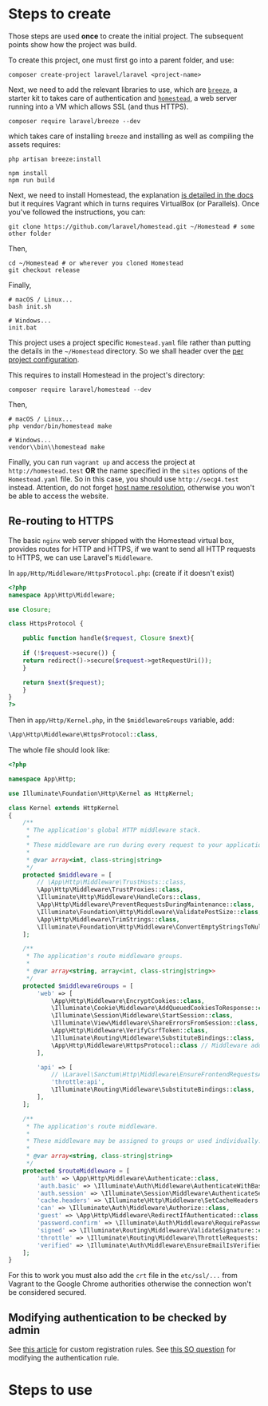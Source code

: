# Steps to create

Those steps are used **once** to create the initial project. The subsequent
points show how the project was build.

To create this project, one must first go into a parent folder, and use: 

``` shell
composer create-project laravel/laravel <project-name>
```

Next, we need to add the relevant libraries to use, which are
[`breeze`](https://laravel.com/docs/9.x/starter-kits), a starter kit to takes
care of authentication and
[`homestead`](https://laravel.com/docs/9.x/homestead), a web server running into
a VM which allows SSL (and thus HTTPS).

``` shell
composer require laravel/breeze --dev
```
which takes care of installing `breeze` and installing as well as compiling the
assets requires: 

``` shell
php artisan breeze:install
 
npm install
npm run build
```

Next, we need to install Homestead, the explanation [is detailed in the
docs](https://laravel.com/docs/9.x/homestead#installation-and-setup) but it
requires Vagrant which in turns requires VirtualBox (or Parallels). Once you've
followed the instructions, you can:
```shell
git clone https://github.com/laravel/homestead.git ~/Homestead # some other folder
```
Then,
```shell
cd ~/Homestead # or wherever you cloned Homestead
git checkout release
```
Finally,
```shell
# macOS / Linux...
bash init.sh
 
# Windows...
init.bat
```
This project uses a project specific `Homestead.yaml` file rather than putting
the details in the `~/Homestead` directory. So we shall header over the 
[per project
configuration](https://laravel.com/docs/9.x/homestead#per-project-installation). 

This requires to install Homestead in the project's directory:

```shell
composer require laravel/homestead --dev
```
Then,

``` shell
# macOS / Linux...
php vendor/bin/homestead make
 
# Windows...
vendor\\bin\\homestead make
```
Finally, you can run `vagrant up` and access the project at
`http://homestead.test` **OR** the name specified in the `sites` options of the
`Homestead.yaml` file. So in this case, you should use `http://secg4.test`
instead. Attention, do not forget [host name
resolution](https://laravel.com/docs/9.x/homestead#hostname-resolution),
otherwise you won't be able to access the website.

## Re-routing to HTTPS

The basic `nginx` web server shipped with the Homestead virtual box, provides
routes for HTTP and HTTPS, if we want to send all HTTP requests to HTTPS, we can
use Laravel's `Middleware`.

In `app/Http/Middleware/HttpsProtocol.php`: (create if it doesn't exist)

``` php
<?php
namespace App\Http\Middleware;

use Closure;

class HttpsProtocol {

    public function handle($request, Closure $next){
	
	if (!$request->secure()) {
	return redirect()->secure($request->getRequestUri());
	}

	return $next($request); 
	}
}
?>
```
Then in `app/Http/Kernel.php`, in the `$middlewareGroups` variable, add:

``` php
\App\Http\Middleware\HttpsProtocol::class,
```
The whole file should look like:

``` php
<?php

namespace App\Http;

use Illuminate\Foundation\Http\Kernel as HttpKernel;

class Kernel extends HttpKernel
{
    /**
     * The application's global HTTP middleware stack.
     *
     * These middleware are run during every request to your application.
     *
     * @var array<int, class-string|string>
     */
    protected $middleware = [
        // \App\Http\Middleware\TrustHosts::class,
        \App\Http\Middleware\TrustProxies::class,
        \Illuminate\Http\Middleware\HandleCors::class,
        \App\Http\Middleware\PreventRequestsDuringMaintenance::class,
        \Illuminate\Foundation\Http\Middleware\ValidatePostSize::class,
        \App\Http\Middleware\TrimStrings::class,
        \Illuminate\Foundation\Http\Middleware\ConvertEmptyStringsToNull::class,
    ];

    /**
     * The application's route middleware groups.
     *
     * @var array<string, array<int, class-string|string>>
     */
    protected $middlewareGroups = [
        'web' => [
            \App\Http\Middleware\EncryptCookies::class,
            \Illuminate\Cookie\Middleware\AddQueuedCookiesToResponse::class,
            \Illuminate\Session\Middleware\StartSession::class,
            \Illuminate\View\Middleware\ShareErrorsFromSession::class,
            \App\Http\Middleware\VerifyCsrfToken::class,
            \Illuminate\Routing\Middleware\SubstituteBindings::class,
            \App\Http\Middleware\HttpsProtocol::class // Middleware added here
        ],

        'api' => [
            // \Laravel\Sanctum\Http\Middleware\EnsureFrontendRequestsAreStateful::class,
            'throttle:api',
            \Illuminate\Routing\Middleware\SubstituteBindings::class,
        ],
    ];

    /**
     * The application's route middleware.
     *
     * These middleware may be assigned to groups or used individually.
     *
     * @var array<string, class-string|string>
     */
    protected $routeMiddleware = [
        'auth' => \App\Http\Middleware\Authenticate::class,
        'auth.basic' => \Illuminate\Auth\Middleware\AuthenticateWithBasicAuth::class,
        'auth.session' => \Illuminate\Session\Middleware\AuthenticateSession::class,
        'cache.headers' => \Illuminate\Http\Middleware\SetCacheHeaders::class,
        'can' => \Illuminate\Auth\Middleware\Authorize::class,
        'guest' => \App\Http\Middleware\RedirectIfAuthenticated::class,
        'password.confirm' => \Illuminate\Auth\Middleware\RequirePassword::class,
        'signed' => \Illuminate\Routing\Middleware\ValidateSignature::class,
        'throttle' => \Illuminate\Routing\Middleware\ThrottleRequests::class,
        'verified' => \Illuminate\Auth\Middleware\EnsureEmailIsVerified::class,
    ];
}
```

For this to work you must also add the `crt` file in the `etc/ssl/...` from
Vagrant to the Google Chrome authorities otherwise the connection won't be
considered secured.

## Modifying authentication to be checked by admin
See [this
article](https://dev.to/kingsconsult/customize-laravel-auth-laravel-breeze-registration-and-login-1769)
for custom registration rules.
See [this SO
question](https://stackoverflow.com/questions/69940373/check-if-user-is-active-when-logging-in-with-laravel-8-and-breeze)
for modifying the authentication rule.

# Steps to use


